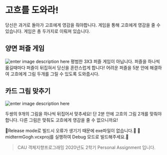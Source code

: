 # 고흐를 도와라!

당신은 과거로 돌아가 고흐에게 영감을 줘야합니다.
게임을 통해 고흐에게 영감을 줄 수 있습니다.
게임은 총 두가지로 이뤄져 있습니다.

## 양면 퍼즐 게임

![enter image description here](https://i.imgur.com/b7dEwdi.png)
평범한 3X3 퍼즐 게임이 아닙니다.
퍼즐을 하나씩 옮길때마다 퍼즐이 뒤집혀서 당신을 혼란스럽게 합니다!
어려운 퍼즐을 5분 안에 해결하여 고흐에게 그림 두개를 그릴 수 있도록 도와줍시다.

## 카드 그림 맞추기
![enter image description here](https://i.imgur.com/dwiplZ1.png)

두쌍의 9개의 그림을 하나씩 뒤집어서 맞추세요!
단 2분 안에 고흐의 그림 2개를 맞춰야 합니다.
다른 그림은 맞춰도 고흐에게 영감을 줄 수 없으니까요!

🚨Release mode로 빌드시 오류가 생기기 때문에 exe파일이 없습니다.🚨
🚨midtermGogh.vcxproj를 실행하여 Debug 모드로 빌드해주세요.🚨


> CAU 객체지향프로그래밍 2020년도 2학기 Personal Assignment 입니다.

